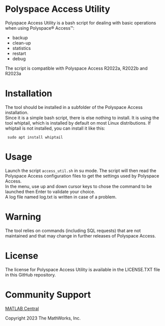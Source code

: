 # Polyspace Access Utility

Polyspace Access Utility is a bash script for dealing with basic operations when using Polyspace® Access&trade;:
- backup
- clean-up
- statistics
- restart
- debug

The script is compatible with Polyspace Access R2022a, R2022b and R2023a

# Installation

The tool should be installed in a subfolder of the Polyspace Access installation.  
Since it is a simple bash script, there is else nothing to install. It is using the tool whiptail, which is installed by default on most Linux distributions.
If whiptail is not installed, you can install it like this:

```
 sudo apt install whiptail
```

# Usage

Launch the script `access_util.sh` in su mode. The script will then read the Polyspace Access configuration files to get the settings used by Polyspace Access.  
In the menu, use up and down cursor keys to chose the command to be launched then Enter to validate your choice.  
A log file named log.txt is written in case of a problem.


# Warning

The tool relies on commands (including SQL requests) that are not maintained and that may change in further releases of Polyspace Access.


# License

The license for Polyspace Access Utility is available in the LICENSE.TXT file in this GitHub repository.

# Community Support

[MATLAB Central](https://www.mathworks.com/matlabcentral)

Copyright 2023 The MathWorks, Inc.
